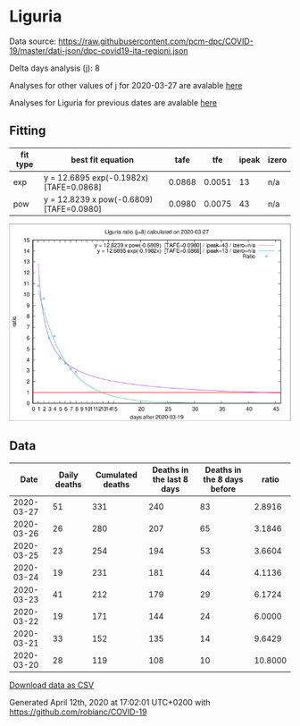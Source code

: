 # Liguria

Data source: https://raw.githubusercontent.com/pcm-dpc/COVID-19/master/dati-json/dpc-covid19-ita-regioni.json

Delta days analysis (j): 8

Analyses for other values of j for 2020-03-27 are avalable [here](../2020-03-27/README.md)

Analyses for Liguria for previous dates are avalable [here](../README.md)

## Fitting 
|fit type|best fit equation|tafe|tfe|ipeak|izero|
|-------|-----|--------|------|---|---|
|exp|y = 12.6895 exp(-0.1982x)  [TAFE=0.0868]|0.0868|0.0051|13|n/a|
|pow|y = 12.8239 x pow(-0.6809)  [TAFE=0.0980]|0.0980|0.0075|43|n/a|

![Plot](COVID-19_liguria_j8_2020-03-27.png)

## Data
|Date|Daily deaths|Cumulated deaths|Deaths in the last 8 days|Deaths in the 8 days before|ratio|
|----|----------|-----------|-------|--------------------|-----|
|2020-03-27|51|331|240|83|2.8916|
|2020-03-26|26|280|207|65|3.1846|
|2020-03-25|23|254|194|53|3.6604|
|2020-03-24|19|231|181|44|4.1136|
|2020-03-23|41|212|179|29|6.1724|
|2020-03-22|19|171|144|24|6.0000|
|2020-03-21|33|152|135|14|9.6429|
|2020-03-20|28|119|108|10|10.8000|

[Download data as CSV](COVID-19_liguria_j8_2020-03-27.csv)

Generated April 12th, 2020 at 17:02:01 UTC+0200 with https://github.com/robianc/COVID-19
